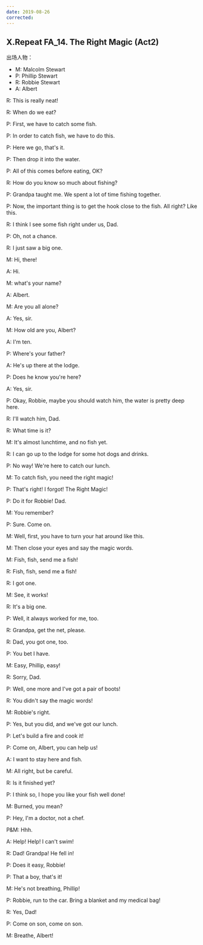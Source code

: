 ```yaml
---
date: 2019-08-26
corrected:
---
```


## X.Repeat FA_14. The Right Magic (Act2)

出场人物：

- M: Malcolm Stewart
- P: Phillip Stewart
- R: Robbie Stewart
- A: Albert

R: This is really neat!

R: When do we eat?

P: First, we have to catch some fish.

P: In order to catch fish, we have to do this.

P: Here we go, that's it.

P: Then drop it into the water.

P: All of this comes before eating, OK?

R: How do you know so much about fishing?

P: Grandpa taught me. We spent a lot of time fishing together.

P: Now, the important thing is to get the hook close to the fish. All right? Like this.

R: I think I see some fish right under us, Dad.

P: Oh, not a chance.

R: I just saw a big one.

M: Hi, there!

A: Hi.

M: what's your name?

A: Albert.

M: Are you all alone?

A: Yes, sir.

M: How old are you, Albert?

A: I'm ten.

P: Where's your father?

A: He's up there at the lodge.

P: Does he know you're here?

A: Yes, sir.

P: Okay, Robbie, maybe you should watch him, the water is pretty deep here.

R: I'll watch him, Dad.

R: What time is it?

M: It's almost lunchtime, and no fish yet.

R: I can go up to the lodge for some hot dogs and drinks.

P: No way! We're here to catch our lunch.

M: To catch fish, you need the right magic!

P: That's right! I forgot! The Right Magic!

P: Do it for Robbie! Dad.

M: You remember?

P: Sure. Come on.

M: Well, first, you have to turn your hat around like this.

M: Then close your eyes and say the magic words.

M: Fish, fish, send me a fish!

R: Fish, fish, send me a fish!

R: I got one.

M: See, it works!

R: It's a big one.

P: Well, it always worked for me, too.

R: Grandpa, get the net, please.

R: Dad, you got one, too.

P: You bet I have.

M: Easy, Phillip, easy!

R: Sorry, Dad.

P: Well, one more and I've got a pair of boots!

R: You didn't say the magic words!

M: Robbie's right.

P: Yes, but you did, and we've got our lunch.

P: Let's build a fire and cook it!

P: Come on, Albert, you can help us!

A: I want to stay here and fish.

M: All right, but be careful.

R: Is it finished yet?

P: I think so, I hope you like your fish well done!

M: Burned, you mean?

P: Hey, I'm a doctor, not a chef.

P&M: Hhh.

A: Help! Help! I can't swim!

R: Dad! Grandpa! He fell in!

P: Does it easy, Robbie!

P: That a boy, that's it!

M: He's not breathing, Phillip!

P: Robbie, run to the car. Bring a blanket and my medical bag!

R: Yes, Dad!

P: Come on son, come on son.

M: Breathe, Albert!

